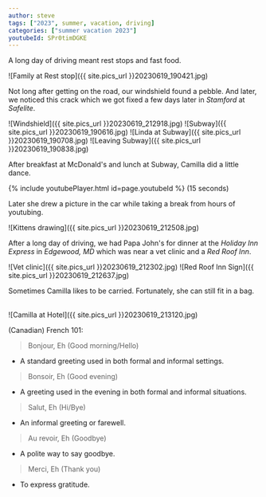 ```yaml
---
author: steve
tags: ["2023", summer, vacation, driving]
categories: ["summer vacation 2023"]
youtubeId: SPr0timDGKE
---
```

A long day of driving meant rest stops and fast food.

![Family at Rest stop]({{ site.pics_url }}20230619_190421.jpg)

Not long after getting on the road, our windshield found a pebble. And later, we noticed this crack which we got fixed a few days later in *Stamford* at *Safelite*.


![Windshield]({{ site.pics_url }}20230619_212918.jpg)
![Subway]({{ site.pics_url }}20230619_190616.jpg)
![Linda at Subway]({{ site.pics_url }}20230619_190708.jpg)
![Leaving Subway]({{ site.pics_url }}20230619_190838.jpg)

After breakfast at McDonald's and lunch at Subway, Camilla did a little dance.

{% include youtubePlayer.html id=page.youtubeId %}
(15 seconds)

Later she drew a picture in the car while taking a break from hours of youtubing.
<br/>

![Kittens drawing]({{ site.pics_url }}20230619_212508.jpg)

After a long day of driving, we had Papa John's for dinner at the *Holiday Inn Express* in *Edgewood, MD* which was near a vet clinic and a *Red Roof Inn*.
<br/>

![Vet clinic]({{ site.pics_url }}20230619_212302.jpg)
![Red Roof Inn Sign]({{ site.pics_url }}20230619_212637.jpg)

Sometimes Camilla likes to be carried. Fortunately, she can still fit in a bag.  
<br/>

![Camilla at Hotel]({{ site.pics_url }}20230619_213120.jpg)

(Canadian) French 101:
> Bonjour, Eh (Good morning/Hello)

- A standard greeting used in both formal and informal settings.
  
> Bonsoir, Eh (Good evening)

- A greeting used in the evening in both formal and informal situations.
  
> Salut, Eh (Hi/Bye)

- An informal greeting or farewell.
  
> Au revoir, Eh (Goodbye)

- A polite way to say goodbye.
  
> Merci, Eh (Thank you)

- To express gratitude.

